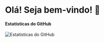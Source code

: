 # Olá! Seja bem-vindo! 👋

#### Estatísticas do GitHub
![Estatísticas do GitHub](https://github-readme-stats.vercel.app/api?username=vitorsmp&show_icons=true&theme=radical)
